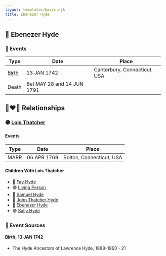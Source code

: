 ```yaml
---
layout: templates/basic.njk
title: Ebenezer Hyde
---
```

## 🔵 Ebenezer Hyde

### 📆 Events

Type | Date | Place
------ | ------ | ------
[Birth](#event-0) | 13 JAN 1742 | Canterbury, Connecticut, USA
Death | Bet MAY 28 and 14 JUN 1791 |

## 👩‍❤️‍👨 Relationships

### 🟣 [Lois Thatcher](/people/9/92113144)

#### Events

Type | Date | Place
------ | ------ | ------
MARR | 06 APR 1769 | Bolton, Connecticut, USA
#### Children With Lois Thatcher
* 🔵 [Fay Hyde](/people/8/87942653)
* 🟣 [Living Person](/people/9/99413171)
* 🔵 [Samuel Hyde](/people/9/99101312)
* 🔵 [John Thatcher Hyde](/people/3/3310224)
* 🔵 [Ebenezer Hyde](/people/9/92367136)
* 🟣 [Sally Hyde](/people/9/93954178)
### 📰 Event Sources

#### <a id="event-0"></a> Birth, 13 JAN 1742
* The Hyde Ancestors of Lawrence Hyde, 1888-1960  - 21
